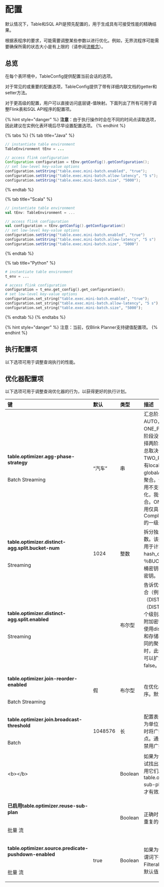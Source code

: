 # 配置

默认情况下，Table和SQL API是预先配置的，用于生成具有可接受性能的精确结果。

根据表程序的要求，可能需要调整某些参数以进行优化。例如，无界流程序可能需要确保所需的状态大小是有上限的（请参阅[流概念](https://ci.apache.org/projects/flink/flink-docs-release-1.10/dev/table/streaming/query_configuration.html)）。

## 总览

在每个表环境中，TableConfig提供配置当前会话的选项。

对于常见的或重要的配置选项，TableConfig提供了带有详细内联文档的getter和setter方法。

对于更高级的配置，用户可以直接访问底层键-值映射。下面列出了所有可用于调整Flink表和SQL API程序的配置项。

{% hint style="danger" %}
**注意**：由于执行操作时会在不同的时间点读取选项，因此建议在实例化表环境后尽早设置配置选项。
{% endhint %}

{% tabs %}
{% tab title="Java" %}
```java
// instantiate table environment
TableEnvironment tEnv = ...

// access flink configuration
Configuration configuration = tEnv.getConfig().getConfiguration();
// set low-level key-value options
configuration.setString("table.exec.mini-batch.enabled", "true");
configuration.setString("table.exec.mini-batch.allow-latency", "5 s");
configuration.setString("table.exec.mini-batch.size", "5000");
```
{% endtab %}

{% tab title="Scala" %}
```scala
// instantiate table environment
val tEnv: TableEnvironment = ...

// access flink configuration
val configuration = tEnv.getConfig().getConfiguration()
// set low-level key-value options
configuration.setString("table.exec.mini-batch.enabled", "true")
configuration.setString("table.exec.mini-batch.allow-latency", "5 s")
configuration.setString("table.exec.mini-batch.size", "5000")
```
{% endtab %}

{% tab title="Python" %}
```python
# instantiate table environment
t_env = ...

# access flink configuration
configuration = t_env.get_config().get_configuration();
# set low-level key-value options
configuration.set_string("table.exec.mini-batch.enabled", "true");
configuration.set_string("table.exec.mini-batch.allow-latency", "5 s");
configuration.set_string("table.exec.mini-batch.size", "5000");
```
{% endtab %}
{% endtabs %}

{% hint style="danger" %}
注意：当前，仅Blink Planner支持键值配置项。
{% endhint %}

## 执行配置项

以下选项可用于调整查询执行的性能。

## 优化器配置项

以下选项可用于调整查询优化器的行为，以获得更好的执行计划。

<table>
  <thead>
    <tr>
      <th style="text-align:left">&#x952E;</th>
      <th style="text-align:left">&#x9ED8;&#x8BA4;</th>
      <th style="text-align:left">&#x7C7B;&#x578B;</th>
      <th style="text-align:left">&#x63CF;&#x8FF0;</th>
    </tr>
  </thead>
  <tbody>
    <tr>
      <td style="text-align:left">
        <p><b>table.optimizer.agg-phase-strategy</b>
        </p>
        <p>
          <br />Batch Streaming</p>
      </td>
      <td style="text-align:left">&#x201C;&#x6C7D;&#x8F66;&#x201D;</td>
      <td style="text-align:left">&#x4E32;</td>
      <td style="text-align:left">&#x6C47;&#x603B;&#x9636;&#x6BB5;&#x7684;&#x7B56;&#x7565;&#x3002;&#x53EA;&#x80FD;&#x8BBE;&#x7F6E;AUTO&#xFF0C;TWO_PHASE&#x6216;ONE_PHASE&#x3002;&#x81EA;&#x52A8;&#xFF1A;&#x805A;&#x5408;&#x9636;&#x6BB5;&#x6CA1;&#x6709;&#x7279;&#x6B8A;&#x7684;&#x6267;&#x884C;&#x5668;&#x3002;&#x9009;&#x62E9;&#x4E24;&#x9636;&#x6BB5;&#x6C47;&#x603B;&#x8FD8;&#x662F;&#x4E00;&#x9636;&#x6BB5;&#x6C47;&#x603B;&#x53D6;&#x51B3;&#x4E8E;&#x6210;&#x672C;&#x3002;TWO_PHASE&#xFF1A;&#x5F3A;&#x5236;&#x4F7F;&#x7528;&#x5177;&#x6709;localAggregate&#x548C;globalAggregate&#x7684;&#x4E24;&#x9636;&#x6BB5;&#x805A;&#x5408;&#x3002;&#x8BF7;&#x6CE8;&#x610F;&#xFF0C;&#x5982;&#x679C;&#x805A;&#x5408;&#x8C03;&#x7528;&#x4E0D;&#x652F;&#x6301;&#x5206;&#x4E3A;&#x4E24;&#x9636;&#x6BB5;&#x7684;&#x4F18;&#x5316;&#xFF0C;&#x6211;&#x4EEC;&#x4ECD;&#x5C06;&#x4F7F;&#x7528;&#x4E00;&#x7EA7;&#x805A;&#x5408;&#x3002;ONE_PHASE&#xFF1A;&#x5F3A;&#x5236;&#x4F7F;&#x7528;&#x4EC5;&#x5177;&#x6709;CompleteGlobalAggregate&#x7684;&#x4E00;&#x7EA7;&#x805A;&#x5408;&#x3002;</td>
    </tr>
    <tr>
      <td style="text-align:left">
        <p><b>table.optimizer.distinct-agg.split.bucket-num</b>
        </p>
        <p>
          <br />Streaming</p>
      </td>
      <td style="text-align:left">1024</td>
      <td style="text-align:left">&#x6574;&#x6570;</td>
      <td style="text-align:left">&#x62C6;&#x5206;&#x72EC;&#x7ACB;&#x805A;&#x5408;&#x65F6;&#x914D;&#x7F6E;&#x5B58;&#x50A8;&#x6876;&#x6570;&#x3002;&#x8BE5;&#x6570;&#x5B57;&#x5728;&#x7B2C;&#x4E00;&#x7EA7;&#x805A;&#x5408;&#x4E2D;&#x7528;&#x4E8E;&#x8BA1;&#x7B97;&#x5B58;&#x50A8;&#x6876;&#x5BC6;&#x94A5;&#x201C;
        hash_code&#xFF08;distinct_key&#xFF09;&#xFF05;BUCKET_NUM&#x201D;&#xFF0C;&#x8BE5;&#x5B58;&#x50A8;&#x6876;&#x5BC6;&#x94A5;&#x5728;&#x62C6;&#x5206;&#x540E;&#x7528;&#x4F5C;&#x9644;&#x52A0;&#x7EC4;&#x5BC6;&#x94A5;&#x3002;</td>
    </tr>
    <tr>
      <td style="text-align:left">
        <p><b>table.optimizer.distinct-agg.split.enabled</b>
        </p>
        <p>
          <br />Streaming</p>
      </td>
      <td style="text-align:left"></td>
      <td style="text-align:left">&#x5E03;&#x5C14;&#x578B;</td>
      <td style="text-align:left">&#x544A;&#x8BC9;&#x4F18;&#x5316;&#x5668;&#x662F;&#x5426;&#x5C06;&#x4E0D;&#x540C;&#x7684;&#x805A;&#x5408;&#xFF08;&#x4F8B;&#x5982;COUNT&#xFF08;DISTINCT
        col&#xFF09;&#xFF0C;SUM&#xFF08;DISTINCT col&#xFF09;&#xFF09;&#x5206;&#x6210;&#x4E24;&#x4E2A;&#x7EA7;&#x522B;&#x3002;&#x7B2C;&#x4E00;&#x6B21;&#x805A;&#x5408;&#x88AB;&#x4E00;&#x4E2A;&#x9644;&#x52A0;&#x5BC6;&#x94A5;&#x6539;&#x7EC4;&#xFF0C;&#x8BE5;&#x9644;&#x52A0;&#x5BC6;&#x94A5;&#x4F7F;&#x7528;distinct_key&#x7684;&#x54C8;&#x5E0C;&#x7801;&#x548C;&#x5B58;&#x50A8;&#x6876;&#x6570;&#x8BA1;&#x7B97;&#x5F97;&#x51FA;&#x3002;&#x5F53;&#x4E0D;&#x540C;&#x7684;&#x805A;&#x5408;&#x4E2D;&#x5B58;&#x5728;&#x6570;&#x636E;&#x503E;&#x659C;&#x65F6;&#xFF0C;&#x6B64;&#x4F18;&#x5316;&#x975E;&#x5E38;&#x6709;&#x7528;&#xFF0C;&#x5E76;&#x4E14;&#x53EF;&#x4EE5;&#x6269;&#x5927;&#x5DE5;&#x4F5C;&#x91CF;&#x3002;&#x9ED8;&#x8BA4;&#x4E3A;false&#x3002;</td>
    </tr>
    <tr>
      <td style="text-align:left">
        <p><b>table.optimizer.join-reorder-enabled</b>
        </p>
        <p>
          <br />Batch Streaming</p>
      </td>
      <td style="text-align:left">&#x5047;</td>
      <td style="text-align:left">&#x5E03;&#x5C14;&#x578B;</td>
      <td style="text-align:left">&#x5728;&#x4F18;&#x5316;&#x5668;&#x4E2D;&#x542F;&#x7528;&#x8054;&#x63A5;&#x91CD;&#x65B0;&#x6392;&#x5E8F;&#x3002;&#x9ED8;&#x8BA4;&#x8BBE;&#x7F6E;&#x4E3A;&#x7981;&#x7528;&#x3002;</td>
    </tr>
    <tr>
      <td style="text-align:left">
        <p><b>table.optimizer.join.broadcast-threshold</b>
        </p>
        <p>
          <br />Batch</p>
      </td>
      <td style="text-align:left">1048576</td>
      <td style="text-align:left">&#x957F;</td>
      <td style="text-align:left">&#x914D;&#x7F6E;&#x8868;&#x7684;&#x6700;&#x5927;&#x5927;&#x5C0F;&#xFF08;&#x4EE5;&#x5B57;&#x8282;&#x4E3A;&#x5355;&#x4F4D;&#xFF09;&#xFF0C;&#x8BE5;&#x8868;&#x5728;&#x6267;&#x884C;&#x8054;&#x63A5;&#x65F6;&#x5C06;&#x5E7F;&#x64AD;&#x5230;&#x6240;&#x6709;&#x5DE5;&#x4F5C;&#x7A0B;&#x5E8F;&#x8282;&#x70B9;&#x3002;&#x901A;&#x8FC7;&#x5C06;&#x6B64;&#x503C;&#x8BBE;&#x7F6E;&#x4E3A;-1&#x4EE5;&#x7981;&#x7528;&#x5E7F;&#x64AD;&#x3002;</td>
    </tr>
    <tr>
      <td style="text-align:left">&lt;b&gt;&lt;/b&gt;</td>
      <td style="text-align:left"></td>
      <td style="text-align:left">Boolean</td>
      <td style="text-align:left">&#x5982;&#x679C;&#x4E3A;true&#xFF0C;&#x5219;&#x4F18;&#x5316;&#x5668;&#x5C06;&#x5C1D;&#x8BD5;&#x627E;&#x51FA;&#x91CD;&#x590D;&#x7684;&#x8868;&#x6E90;&#x5E76;&#x91CD;&#x65B0;&#x4F7F;&#x7528;&#x5B83;&#x4EEC;&#x3002;&#x4EC5;&#x5F53;&#x542F;&#x7528;table.optimizer.reuse-sub-plan&#x4E3A;true&#x65F6;&#xFF0C;&#x6B64;&#x65B9;&#x6CD5;&#x624D;&#x6709;&#x6548;&#x3002;</td>
    </tr>
    <tr>
      <td style="text-align:left">
        <p><b>&#x5DF2;&#x542F;&#x7528;table.optimizer.reuse-sub-plan</b>
        </p>
        <p>
          <br />&#x6279;&#x91CF; &#x6D41;</p>
      </td>
      <td style="text-align:left"></td>
      <td style="text-align:left">Boolean</td>
      <td style="text-align:left">&#x6B63;&#x786E;&#x65F6;&#xFF0C;&#x4F18;&#x5316;&#x5668;&#x5C06;&#x5C1D;&#x8BD5;&#x627E;&#x51FA;&#x91CD;&#x590D;&#x7684;&#x5B50;&#x8BA1;&#x5212;&#x5E76;&#x91CD;&#x7528;&#x5B83;&#x4EEC;&#x3002;</td>
    </tr>
    <tr>
      <td style="text-align:left">
        <p><b>table.optimizer.source.predicate-pushdown-enabled</b>
        </p>
        <p>
          <br />&#x6279;&#x91CF; &#x6D41;</p>
      </td>
      <td style="text-align:left">true</td>
      <td style="text-align:left">Boolean</td>
      <td style="text-align:left">&#x5982;&#x679C;&#x4E3A;true&#xFF0C;&#x5219;&#x4F18;&#x5316;&#x5668;&#x4F1A;&#x5C06;&#x8C13;&#x8BCD;&#x4E0B;&#x63A8;&#x5230;FilterableTableSource&#x4E2D;&#x3002;&#x9ED8;&#x8BA4;&#x503C;&#x4E3A;true&#x3002;</td>
    </tr>
  </tbody>
</table>

